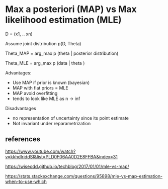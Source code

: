 
# Max a posteriori (MAP) vs Max likelihood estimation (MLE)

D = (x1, .. xn)

Assume joint distribution p(D, Theta)

Theta_MAP = arg_max p (theta | posterior distribution)

Theta_MLE = arg_max p (data | theta )

Advantages:
* Use MAP if prior is known (bayesian)
* MAP with flat priors = MLE
* MAP avoid overfitting
* tends to look like MLE as n -> inf

Disadvantages
* no representation of uncertainty since its point estimate
* Not invariant under reparametrization

## references

https://www.youtube.com/watch?v=kkhdIriddSI&list=PLD0F06AA0D2E8FFBA&index=31

https://wiseodd.github.io/techblog/2017/01/01/mle-vs-map/

https://stats.stackexchange.com/questions/95898/mle-vs-map-estimation-when-to-use-which
